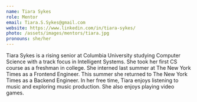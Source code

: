 ```yaml
---
name: Tiara Sykes 
role: Mentor
email: Tiara.S.Sykes@gmail.com
website: https://www.linkedin.com/in/tiara-sykes/
photo: /assets/images/mentors/tiara.jpg
pronouns: she/her
---
```



Tiara Sykes is a rising senior at Columbia University studying Computer Science with a track focus in Intelligent Systems. She took her first CS course as a freshman in college. She interned last summer at The New York Times as a Frontend Engineer. This summer she returned to The New York Times as a Backend Engineer. In her free time, Tiara enjoys listening to music and exploring music production. She also enjoys playing video games. 
